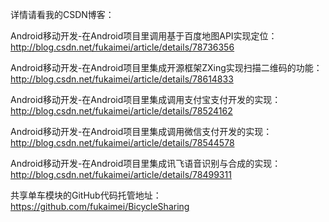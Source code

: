 详情请看我的CSDN博客：

Android移动开发-在Android项目里调用基于百度地图API实现定位：
http://blog.csdn.net/fukaimei/article/details/78736356

Android移动开发-在Android项目里集成开源框架ZXing实现扫描二维码的功能：
http://blog.csdn.net/fukaimei/article/details/78614833

Android移动开发-在Android项目里集成调用支付宝支付开发的实现：
http://blog.csdn.net/fukaimei/article/details/78524162

Android移动开发-在Android项目里集成调用微信支付开发的实现：
http://blog.csdn.net/fukaimei/article/details/78544578

Android移动开发-在Android项目里集成讯飞语音识别与合成的实现：
http://blog.csdn.net/fukaimei/article/details/78499311


共享单车模块的GitHub代码托管地址：
https://github.com/fukaimei/BicycleSharing
